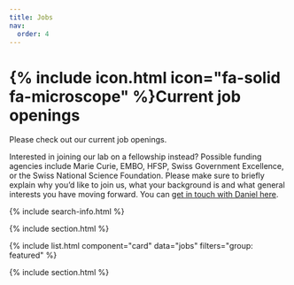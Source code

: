 ```yaml
---
title: Jobs
nav:
  order: 4
---
```


# {% include icon.html icon="fa-solid fa-microscope" %}Current job openings

Please check out our current job openings.

Interested in joining our lab on a fellowship instead? Possible funding agencies include Marie Curie, EMBO, HFSP, Swiss Government Excellence, or the Swiss National Science Foundation. Please make sure to briefly explain why you’d like to join us, what your background is and what general interests you have moving forward. You can [get in touch with Daniel here](/contact/). 

{% include search-info.html %}

{% include section.html %}

{% include list.html component="card" data="jobs" filters="group: featured" %}

{% include section.html %}
